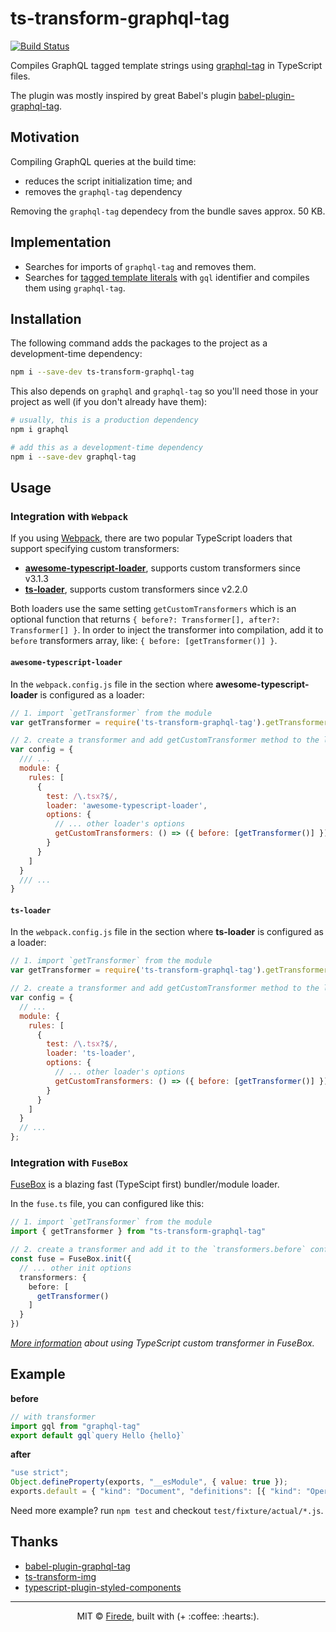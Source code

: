 # ts-transform-graphql-tag

[![Build Status](https://travis-ci.org/firede/ts-transform-graphql-tag.svg?branch=master)](https://travis-ci.org/firede/ts-transform-graphql-tag)

Compiles GraphQL tagged template strings using [graphql-tag](https://github.com/apollographql/graphql-tag) in TypeScript files.

The plugin was mostly inspired by great Babel's plugin [babel-plugin-graphql-tag](https://github.com/gajus/babel-plugin-graphql-tag).

## Motivation

Compiling GraphQL queries at the build time:

* reduces the script initialization time; and
* removes the `graphql-tag` dependency

Removing the `graphql-tag` dependecy from the bundle saves approx. 50 KB.

## Implementation

* Searches for imports of `graphql-tag` and removes them.
* Searches for [tagged template literals](https://developer.mozilla.org/en/docs/Web/JavaScript/Reference/Template_literals) with `gql` identifier and compiles them using `graphql-tag`.

## Installation

The following command adds the packages to the project as a development-time dependency:

```sh
npm i --save-dev ts-transform-graphql-tag
```

This also depends on `graphql` and `graphql-tag` so you'll need those in your project as well (if you don't already have them):

```sh
# usually, this is a production dependency
npm i graphql

# add this as a development-time dependency
npm i --save-dev graphql-tag
```

## Usage

### Integration with `Webpack`

If you using [Webpack](https://webpack.js.org/), there are two popular TypeScript loaders that support specifying custom transformers:

* [**awesome-typescript-loader**](https://github.com/s-panferov/awesome-typescript-loader), supports custom transformers since v3.1.3
* [**ts-loader**](https://github.com/TypeStrong/ts-loader), supports custom transformers since v2.2.0

Both loaders use the same setting `getCustomTransformers` which is an optional function that returns `{ before?: Transformer[], after?: Transformer[] }`.
In order to inject the transformer into compilation, add it to `before` transformers array, like: `{ before: [getTransformer()] }`.

#### `awesome-typescript-loader`

In the `webpack.config.js` file in the section where **awesome-typescript-loader** is configured as a loader:

```js
// 1. import `getTransformer` from the module
var getTransformer = require('ts-transform-graphql-tag').getTransformer

// 2. create a transformer and add getCustomTransformer method to the loader config
var config = {
  /// ...
  module: {
    rules: [
      {
        test: /\.tsx?$/,
        loader: 'awesome-typescript-loader',
        options: {
          // ... other loader's options
          getCustomTransformers: () => ({ before: [getTransformer()] })
        }
      }
    ]
  }
  /// ...
}
```

#### `ts-loader`

In the `webpack.config.js` file in the section where **ts-loader** is configured as a loader:

```js
// 1. import `getTransformer` from the module
var getTransformer = require('ts-transform-graphql-tag').getTransformer

// 2. create a transformer and add getCustomTransformer method to the loader config
var config = {
  // ...
  module: {
    rules: [
      {
        test: /\.tsx?$/,
        loader: 'ts-loader',
        options: {
          // ... other loader's options
          getCustomTransformers: () => ({ before: [getTransformer()] })
        }
      }
    ]
  }
  // ...
};
```

### Integration with `FuseBox`

[FuseBox](https://fuse-box.org) is a blazing fast (TypeScipt first) bundler/module loader.

In the `fuse.ts` file, you can configured like this:

```ts
// 1. import `getTransformer` from the module
import { getTransformer } from "ts-transform-graphql-tag"

// 2. create a transformer and add it to the `transformers.before` config
const fuse = FuseBox.init({
  // ... other init options
  transformers: {
    before: [
      getTransformer()
    ]
  }
})
```

_[More information](https://fuse-box.org/page/configuration#typescript-custom-transformers) about using TypeScript custom transformer in FuseBox._

## Example

**before**

```ts
// with transformer
import gql from "graphql-tag"
export default gql`query Hello {hello}`
```

**after**

```js
"use strict";
Object.defineProperty(exports, "__esModule", { value: true });
exports.default = { "kind": "Document", "definitions": [{ "kind": "OperationDefinition", "operation": "query", "name": { "kind": "Name", "value": "Hello" }, "variableDefinitions": [], "directives": [], "selectionSet": { "kind": "SelectionSet", "selections": [{ "kind": "Field", "alias": undefined, "name": { "kind": "Name", "value": "hello" }, "arguments": [], "directives": [], "selectionSet": undefined }] } }], "loc": { "start": 0, "end": 19, "source": { "body": "query Hello {hello}", "name": "GraphQL request", "locationOffset": { "line": 1, "column": 1 } } } };
```

Need more example? run `npm test` and checkout `test/fixture/actual/*.js`.

## Thanks

* [babel-plugin-graphql-tag](https://github.com/gajus/babel-plugin-graphql-tag)
* [ts-transform-img](https://github.com/longlho/ts-transform-img/)
* [typescript-plugin-styled-components](https://github.com/Igorbek/typescript-plugin-styled-components)

---

<p align="center">MIT &copy; <a href="https://github.com/firede">Firede</a>, built with (+ :coffee: :hearts:).<p>

